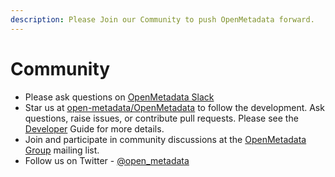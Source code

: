 ```yaml
---
description: Please Join our Community to push OpenMetadata forward.
---
```


# Community

* Please ask questions on [OpenMetadata Slack](https://openmetadata.slack.com/join/shared_invite/zt-udl8ris3-Egq~YtJU_yJgJTtROo00dQ#/shared-invite/email)
* Star us at [open-metadata/OpenMetadata](https://github.com/open-metadata/OpenMetadata) to follow the development. Ask questions, raise issues, or contribute pull requests. Please see the [Developer](developer/) Guide for more details.
* Join and participate in community discussions at the [OpenMetadata Group](https://groups.google.com/g/openmetadata-users) mailing list.
* Follow us on Twitter - [@open\_metadata](https://twitter.com/open_metadata)

